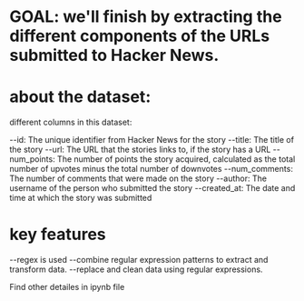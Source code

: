 # GOAL:   we'll finish by extracting the different components of the URLs submitted to Hacker News. 


# about the dataset:

different columns in this dataset:

--id: The unique identifier from Hacker News for the story
--title: The title of the story
--url: The URL that the stories links to, if the story has a URL
--num_points: The number of points the story acquired, calculated as the total number of upvotes minus the total number of downvotes
--num_comments: The number of comments that were made on the story
--author: The username of the person who submitted the story
--created_at: The date and time at which the story was submitted





# key features
--regex is used
--combine regular expression patterns to extract and transform data.
--replace and clean data using regular expressions.


Find other detailes in ipynb file
